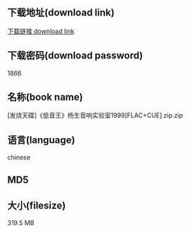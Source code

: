 ## 下载地址(download link)
[下载链接 download link](https://tutu365.netlify.app/?s=%5B%E5%8F%91%E7%83%A7%E5%A4%A9%E7%A2%9F%5D%E3%80%8A%E4%BD%8E%E9%9F%B3%E7%8E%8B%E3%80%8B%E6%9D%A8%E7%94%9F%E9%9F%B3%E5%93%8D%E5%AE%9E%E9%AA%8C%E5%AE%A41999%5BFLAC%2BCUE%5D.zip)

## 下载密码(download password)
1866

## 名称(book name)
[发烧天碟]《低音王》杨生音响实验室1999[FLAC+CUE].zip.zip

## 语言(language)
chinese

## MD5


## 大小(filesize)
319.5 MB
